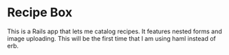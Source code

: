 # Recipe Box

This is a Rails app that lets me catalog recipes. It features nested forms and image uploading. This will be the first time that I am using haml instead of erb.